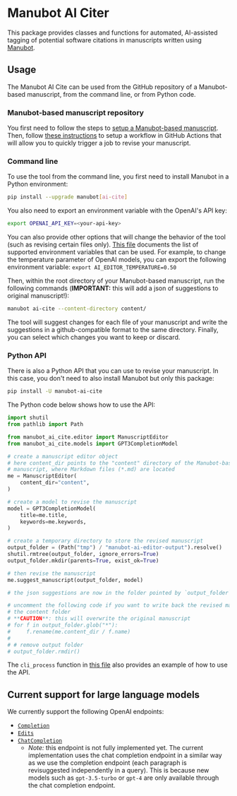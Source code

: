 # Manubot AI Citer

This package provides classes and functions for automated, AI-assisted tagging of potential software citations in manuscripts written using [Manubot](https://manubot.org/).

## Usage

The Manubot AI Cite can be used from the GitHub repository of a Manubot-based manuscript, from the command line, or from Python code.

### Manubot-based manuscript repository

You first need to follow the steps to [setup a Manubot-based manuscript](https://github.com/manubot/rootstock).
Then, follow [these instructions](https://github.com/manubot/rootstock/blob/main/USAGE.md#ai-assisted-authoring) to setup a workflow in GitHub Actions that will allow you to quickly trigger a job to revise your manuscript.

### Command line

To use the tool from the command line, you first need to install Manubot in a Python environment:

```bash
pip install --upgrade manubot[ai-cite]
```

You also need to export an environment variable with the OpenAI's API key:

```bash
export OPENAI_API_KEY=<your-api-key>
```

You can also provide other options that will change the behavior of the tool (such as revising certain files only).
[This file](https://github.com/manubot/manubot-ai-editor/blob/main/libs/manubot_ai_cite/env_vars.py) documents the list of supported environment variables that can be used.
For example, to change the temperature parameter of OpenAI models, you can export the following environment variable: `export AI_EDITOR_TEMPERATURE=0.50`

Then, within the root directory of your Manubot-based manuscript, run the following commands (**IMPORTANT:** this will add a json of suggestions to original manuscript!):

```bash
manubot ai-cite --content-directory content/
```

The tool will suggest changes for each file of your manuscript and write the suggestions in a github-compatible format to the same directory.
Finally, you can select which changes you want to keep or discard.

### Python API

There is also a Python API that you can use to revise your manuscript.
In this case, you don't need to also install Manubot but only this package:

```bash
pip install -U manubot-ai-cite
```

The Python code below shows how to use the API:

```python
import shutil
from pathlib import Path

from manubot_ai_cite.editor import ManuscriptEditor
from manubot_ai_cite.models import GPT3CompletionModel

# create a manuscript editor object
# here content_dir points to the "content" directory of the Manubot-based
# manuscript, where Markdown files (*.md) are located
me = ManuscriptEditor(
    content_dir="content",
)

# create a model to revise the manuscript
model = GPT3CompletionModel(
    title=me.title,
    keywords=me.keywords,
)

# create a temporary directory to store the revised manuscript
output_folder = (Path("tmp") / "manubot-ai-editor-output").resolve()
shutil.rmtree(output_folder, ignore_errors=True)
output_folder.mkdir(parents=True, exist_ok=True)

# then revise the manuscript
me.suggest_manuscript(output_folder, model)

# the json suggestions are now in the folder pointed by `output_folder`

# uncomment the following code if you want to write back the revised manuscript to
# the content folder
# **CAUTION**: this will overwrite the original manuscript
# for f in output_folder.glob("*"):
#     f.rename(me.content_dir / f.name)
# 
# # remove output folder
# output_folder.rmdir()
```

The `cli_process` function in [this file](https://github.com/manubot/manubot/blob/f62dd4cfdebf67f99f63c9b2e64edeaa591eeb69/manubot/ai_revision/ai_revision_command.py#L7) also provides an example of how to use the API.

## Current support for large language models

We currently support the following OpenAI endpoints:
* [`Completion`](https://platform.openai.com/docs/api-reference/completions)
* [`Edits`](https://platform.openai.com/docs/api-reference/edits)
* [`ChatCompletion`](https://platform.openai.com/docs/api-reference/chat)
  * *Note:* this endpoint is not fully implemented yet.
    The current implementation uses the chat completion endpoint in a similar way as we use the completion endpoint (each paragraph is revisuggested independently in a query).
    This is because new models such as `gpt-3.5-turbo` or `gpt-4` are only available through the chat completion endpoint.
